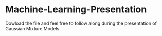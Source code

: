 # Machine-Learning-Presentation
Dowload the file and feel free to follow along during the presentation of Gaussian Mixture Models
